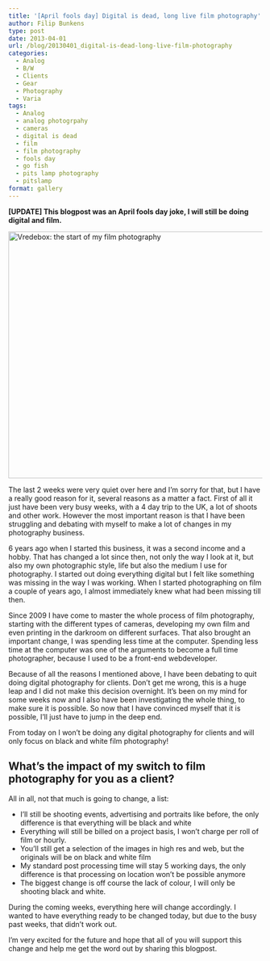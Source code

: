 ```yaml
---
title: '[April fools day] Digital is dead, long live film photography'
author: Filip Bunkens
type: post
date: 2013-04-01
url: /blog/20130401_digital-is-dead-long-live-film-photography
categories:
  - Analog
  - B/W
  - Clients
  - Gear
  - Photography
  - Varia
tags:
  - Analog
  - analog photogrpahy
  - cameras
  - digital is dead
  - film
  - film photography
  - fools day
  - go fish
  - pits lamp photography
  - pitslamp
format: gallery
---
```

**[UPDATE] This blogpost was an April fools day joke, I will still be doing digital and film.**

[<img src="/wp-content/uploads/2013/04/20110201_mamiyaRB67_film8-5-600x489.jpg" alt="Vredebox: the start of my film photography" width="600" height="489" class="alignnone size-large wp-image-751" />][1]

The last 2 weeks were very quiet over here and I&#8217;m sorry for that, but I have a really good reason for it, several reasons as a matter a fact. First of all it just have been very busy weeks, with a 4 day trip to the UK, a lot of shoots and other work. However the most important reason is that I have been struggling and debating with myself to make a lot of changes in my photography business.

6 years ago when I started this business, it was a second income and a hobby. That has changed a lot since then, not only the way I look at it, but also my own photographic style, life but also the medium I use for photography. I started out doing everything digital but I felt like something was missing in the way I was working. When I started photographing on film a couple of years ago, I almost immediately knew what had been missing till then.

Since 2009 I have come to master the whole process of film photography, starting with the different types of cameras, developing my own film and even printing in the darkroom on different surfaces. That also brought an important change, I was spending less time at the computer. Spending less time at the computer was one of the arguments to become a full time photographer, because I used to be a front-end webdeveloper.

Because of all the reasons I mentioned above, I have been debating to quit doing digital photography for clients. Don&#8217;t get me wrong, this is a huge leap and I did not make this decision overnight. It&#8217;s been on my mind for some weeks now and I also have been investigating the whole thing, to make sure it is possible. So now that I have convinced myself that it is possible, I&#8217;ll just have to jump in the deep end.

From today on I won&#8217;t be doing any digital photography for clients and will only focus on black and white film photography!

## What&#8217;s the impact of my switch to film photography for you as a client?

All in all, not that much is going to change, a list:

  * I&#8217;ll still be shooting events, advertising and portraits like before, the only difference is that everything will be black and white
  * Everything will still be billed on a project basis, I won&#8217;t charge per roll of film or hourly.
  * You&#8217;ll still get a selection of the images in high res and web, but the originals will be on black and white film
  * My standard post processing time will stay 5 working days, the only difference is that processing on location won&#8217;t be possible anymore
  * The biggest change is off course the lack of colour, I will only be shooting black and white.

During the coming weeks, everything here will change accordingly. I wanted to have everything ready to be changed today, but due to the busy past weeks, that didn&#8217;t work out.

I&#8217;m very excited for the future and hope that all of you will support this change and help me get the word out by sharing this blogpost.

 [1]: /wp-content/uploads/2013/04/20110201_mamiyaRB67_film8-5.jpg